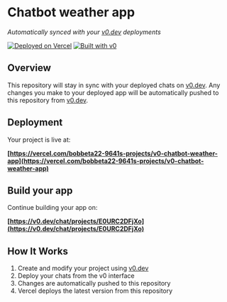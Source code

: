 # Chatbot weather app

*Automatically synced with your [v0.dev](https://v0.dev) deployments*

[![Deployed on Vercel](https://img.shields.io/badge/Deployed%20on-Vercel-black?style=for-the-badge&logo=vercel)](https://vercel.com/bobbeta22-9641s-projects/v0-chatbot-weather-app)
[![Built with v0](https://img.shields.io/badge/Built%20with-v0.dev-black?style=for-the-badge)](https://v0.dev/chat/projects/E0URC2DFjXo)

## Overview

This repository will stay in sync with your deployed chats on [v0.dev](https://v0.dev).
Any changes you make to your deployed app will be automatically pushed to this repository from [v0.dev](https://v0.dev).

## Deployment

Your project is live at:

**[https://vercel.com/bobbeta22-9641s-projects/v0-chatbot-weather-app](https://vercel.com/bobbeta22-9641s-projects/v0-chatbot-weather-app)**

## Build your app

Continue building your app on:

**[https://v0.dev/chat/projects/E0URC2DFjXo](https://v0.dev/chat/projects/E0URC2DFjXo)**

## How It Works

1. Create and modify your project using [v0.dev](https://v0.dev)
2. Deploy your chats from the v0 interface
3. Changes are automatically pushed to this repository
4. Vercel deploys the latest version from this repository
